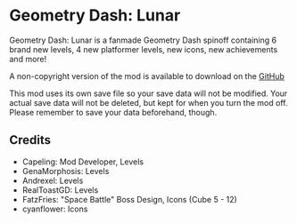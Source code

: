 # **Geometry Dash: Lunar**

Geometry Dash: Lunar is a fanmade Geometry Dash spinoff containing 6 brand new levels, 4 new platformer levels, new icons, new achievements and more!

A non-copyright version of the mod is available to download on the [GitHub](https://github.com/Capeling/geometry-dash-lunar)

This mod uses its own save file so your save data will not be modified. Your actual save data will not be deleted, but kept for when you turn the mod off. Please remember to save your data beforehand, though.

## **Credits**
- Capeling: Mod Developer, Levels
- GenaMorphosis: Levels
- Andrexel: Levels
- RealToastGD: Levels
- FatzFries: "Space Battle" Boss Design, Icons (Cube 5 - 12)
- cyanflower: Icons